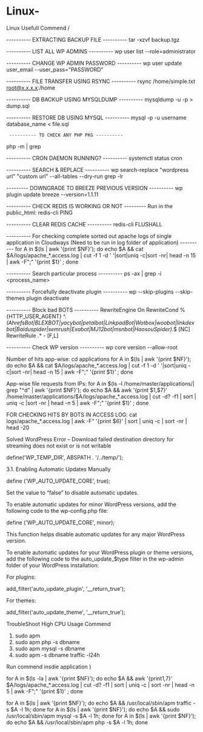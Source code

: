 # Linux-
Linux Usefull Commend /

---------- EXTRACTING BACKUP FILE ----------
tar -xzvf backup.tgz

---------- LIST ALL WP ADMINS ----------
wp user list --role=administrator

---------- CHANGE WP ADMIN PASSWORD ----------
wp user update user_email --user_pass="PASSWORD"

---------- FILE TRANSFER USING RSYNC ----------
rsync /home/simple.txt root@x.x.x.x:/home

---------- DB BACKUP USING MYSQLDUMP ----------
mysqldump -u <dbname> -p <dbname> > dump.sql
  
  ---------- RESTORE DB USING MYSQL ----------
mysql -p -u username database_name < file.sql

                                             
     ---------- TO CHECK ANY PHP PKG ----------
php -m | grep <pkg-name>
  
---------- CRON DAEMON RUNNING? ----------
systemctl status cron
  
---------- SEARCH & REPLACE ----------
wp search-replace "wordpress url" "custom url" --all-tables --dry-run
grep -lr <old-url>
  
--------- DOWNGRADE TO BREEZE PREVIOUS VERSION ----------
wp plugin update breeze --version=1.1.11
  
---------- CHECK REDIS IS WORKING OR NOT ---------
Run in the public_html:
redis-cli PING
  
  
---------- CLEAR REDIS CACHE ----------
redis-cli FLUSHALL
  
---------- For checking complete sorted out apache logs of single application in Cloudways (Need to be run in log folder of application) ----------
for A in $(ls | awk '{print $NF}'); do echo $A && cat $A/logs/apache_*.access.log | cut -f 1 -d ' '|sort|uniq -c|sort -nr| head -n 15 | awk -F";" '{print $1}' ; done

  
  ---------- Search particular process ----------
ps -ax  | grep -i <process_name>
  
 ---------- Forcefully deactivate plugin ----------
wp --skip-plugins --skip-themes plugin deactivate <plugin>
  
 
---------- Block bad BOTS ----------
RewriteEngine On
RewriteCond %{HTTP_USER_AGENT} ^.*(AhrefsBot|BLEXBOT|yacybot|petalbot|LinkpadBot|Wotbox|woobot|linkdexbot|Baiduspider|semrush|Exabot|MJ12bot|msnbot|HaosouSpider).*$ [NC]
RewriteRule .* - [F,L]
  
  
---------- Check WP version ----------
wp core version --allow-root
  
Number of hits app-wise:
cd applications
for A in $(ls | awk '{print $NF}'); do echo $A && cat $A/logs/apache_*.access.log | cut -f 1 -d ' '|sort|uniq -c|sort -nr| head -n 15 | awk -F";" '{print $1}' ; done
  
  
 App-wise file requests from IPs:
for A in $(ls -l /home/master/applications/| grep "^d" | awk '{print $NF}'); do echo $A && awk '{print $1,$7}' /home/master/applications/$A/logs/apache_*.access.log | cut -d? -f1 | sort | uniq -c |sort -nr | head -n 5 | awk -F";" '{print $1}' ; done
  
  
 FOR CHECKING HITS BY BOTS IN ACCESS LOG:
cat logs/apache_*.access.log | awk -F\" '{print $6}' | sort | uniq -c | sort -nr | head -20
  
  
  
 Solved WordPress Error – Download failed destination directory for streaming does not exist or is not writable
 
 define('WP_TEMP_DIR', ABSPATH . '/../temp/');

  3.1. Enabling Automatic Updates Manually

  define ('WP_AUTO_UPDATE_CORE', true);

  Set the value to “false” to disable automatic updates.


  To enable automatic updates for minor WordPress versions, add the following code to the wp-config.php file:
  
  define ('WP_AUTO_UPDATE_CORE', minor);

  This function helps disable automatic updates for any major WordPress version.

To enable automatic updates for your WordPress plugin or theme versions, add the following code to the auto_update_$type filter in the wp-admin folder of your WordPress installation:
  
  For plugins:

add_filter('auto_update_plugin', '__return_true');

  For themes:

add_filter('auto_update_theme', '__return_true');

  
  TroubleShoot High CPU Usage Commend 
  
  1) sudo apm 
  2) sudo apm php -s dbname <inside application >
  3) sudo apm mysql -s dbname 
  4) sudo apm -s dbname traffic -l24h 
  
  Run commend insdie application )
  
  for A in $(ls -la | awk '{print $NF}'); do echo $A && awk '{print$1,$7}' $A/logs/apache_*.access.log | cut -d? -f1 | sort | uniq -c | sort -nr | head -n 5 | awk -F";" '{print $1}' ; done
  
 for A in $(ls | awk '{print $NF}'); do echo $A && /usr/local/sbin/apm traffic -s $A -l 1h; done
for A in $(ls | awk '{print $NF}'); do echo $A && sudo /usr/local/sbin/apm mysql -s $A -l 1h; done
for A in $(ls | awk '{print $NF}'); do echo $A &&  /usr/local/sbin/apm php -s $A -l 1h; done
  
  
  

